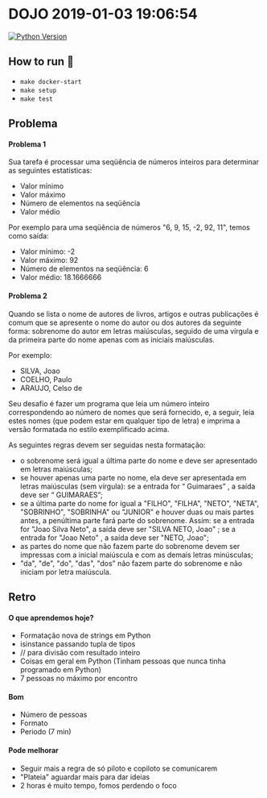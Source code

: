 # DOJO 2019-01-03 19:06:54

[![Python Version](https://img.shields.io/badge/python-3.7.2-green.svg)](https://img.shields.io/badge/python-3.7.2-green.svg)


## How to run :rocket:

  - `make docker-start`
  - `make setup`
  - `make test`


## Problema

#### Problema 1

Sua tarefa é processar uma seqüência de números inteiros para determinar as seguintes estatísticas:

- Valor mínimo
- Valor máximo
- Número de elementos na seqüência
- Valor médio


Por exemplo para uma seqüência de números "6, 9, 15, -2, 92, 11", temos como saída:

- Valor mínimo: -2
- Valor máximo: 92
- Número de elementos na seqüência: 6
- Valor médio: 18.1666666


#### Problema 2

Quando se lista o nome de autores de livros, artigos e outras publicações é comum que se apresente o nome do autor ou dos autores da seguinte forma: sobrenome do autor em letras maiúsculas, seguido de uma vírgula e da primeira parte do nome apenas com as iniciais maiúsculas.

Por exemplo:

- SILVA, Joao
- COELHO, Paulo
- ARAUJO, Celso de


Seu desafio é fazer um programa que leia um número inteiro correspondendo ao número de nomes que será fornecido, e, a seguir, leia estes nomes (que podem estar em qualquer tipo de letra) e imprima a versão formatada no estilo exemplificado acima.

As seguintes regras devem ser seguidas nesta formatação:

- o sobrenome será igual a última parte do nome e deve ser apresentado em letras maiúsculas;
- se houver apenas uma parte no nome, ela deve ser apresentada em letras maiúsculas (sem vírgula): se a entrada for “ Guimaraes” , a saída deve ser “ GUIMARAES”;
- se a última parte do nome for igual a "FILHO", "FILHA", "NETO", "NETA", "SOBRINHO", "SOBRINHA" ou "JUNIOR" e houver duas ou mais partes antes, a penúltima parte fará parte do sobrenome. Assim: se a entrada for "Joao Silva Neto", a saída deve ser "SILVA NETO, Joao" ; se a entrada for "Joao Neto" , a saída deve ser "NETO, Joao";
- as partes do nome que não fazem parte do sobrenome devem ser impressas com a inicial maiúscula e com as demais letras minúsculas;
- "da", "de", "do", "das", "dos" não fazem parte do sobrenome e não iniciam por letra maiúscula.


## Retro

#### O que aprendemos hoje?

- Formatação nova de strings em Python
- isinstance passando tupla de tipos
- // para divisão com resultado inteiro
- Coisas em geral em Python (Tinham pessoas que nunca tinha programado em Python)
- 7 pessoas no máximo por encontro

#### Bom

- Número de pessoas
- Formato
- Periodo (7 min)

#### Pode melhorar

- Seguir mais a regra de só piloto e copiloto se comunicarem
- "Plateia" aguardar mais para dar ideias
- 2 horas é muito tempo, fomos perdendo o foco
